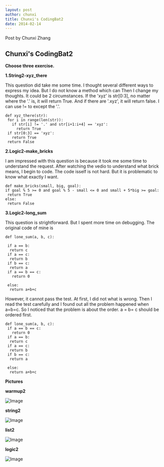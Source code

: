 ```yaml
---
layout: post
author: chunxi
title: Chunxi's CodingBat2
date: 2014-02-14
---
```


Post by Chunxi Zhang

## Chunxi's CodingBat2

**Choose three exercise.**


**1.String2-xyz_there**


 This question did take me some time. I thought several different ways to express my idea. But I do not know a method which can
 Then I change my thoughts. It could be 2 circumstances. If the 'xyz' is str[0:3], no matter where the '.' is, it will return
 True. And if there are '.xyz', it will return false. I can use != to except the '.'.
 
 
 ```
 def xyz_there(str):
  for i in range(len(str)):
    if str[i] != '.' and str[i+1:i+4] == 'xyz':
      return True
  if str[0:3] == 'xyz':
    return True
  return False
 ```
 
**2.Logic2-make_bricks**
 
 
 I am impressed with this question is because it took me some time to understand the request. After watching the vedio to understand
what brick means, I begin to code. The code isself is not hard. But it is problematic to know what exactly I want. 
 
  ```
 def make_bricks(small, big, goal):
  if goal % 5 >= 0 and goal % 5 - small <= 0 and small + 5*big >= goal:
   return True
  else:
   return False
  ```
   
  
**3.Logic2-long_sum**
 
 This question is strightforward. But I spent more time on debugging. The original code of mine is
 
 ```
def lone_sum(a, b, c):
  
  if a == b:
   return c
  if a == c:
   return b
  if b == c:
   return a
  if a == b == c:
    return 0
    
  else:
   return a+b+c
 
 ```

However, it cannot pass the test. At first, I did not what is wrong. Then I read the test carefully and I found out all the problem
happened when a=b=c. So I noticed that the problem is about the order. a = b= c should be ordered first.
 
 ```
def lone_sum(a, b, c):
  if a == b == c:
    return 0
  if a == b:
   return c
  if a == c:
   return b
  if b == c:
   return a
  
  else:
   return a+b+c
 
 ```
 
 **Pictures**
 
 **warmup2**
 
 ![Image](http://farm3.staticflickr.com/2825/12522673384_ba1eac389f_m.jpg)
 
 **string2**
 
 ![Image](http://farm6.staticflickr.com/5516/12522685604_d424de12a5_m.jpg)
 
 **list2**
 
 ![Image](http://farm8.staticflickr.com/7348/12522205865_50f00c22f2_m.jpg)
 
 **logic2**
 
 ![Image](http://farm4.staticflickr.com/3789/12522217755_815f9b86cc_m.jpg)
 
 
  
  
  
